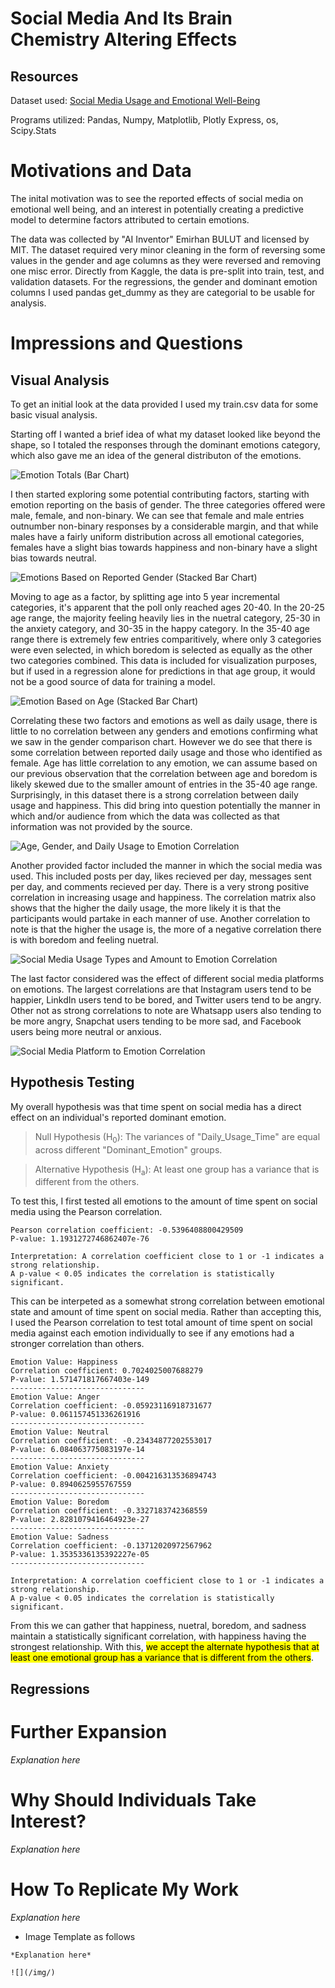 # Social Media And Its Brain Chemistry Altering Effects

## Resources
Dataset used: [Social Media Usage and Emotional Well-Being](https://www.kaggle.com/datasets/emirhanai/social-media-usage-and-emotional-well-being?select=val.csv)

Programs utilized: Pandas, Numpy, Matplotlib, Plotly Express, os, Scipy.Stats

# Motivations and Data
The inital motivation was to see the reported effects of social media on emotional well being, and an interest in potentially creating a predictive model to determine factors attributed to certain emotions. 

The data was collected by "AI Inventor" Emirhan BULUT and licensed by MIT. The dataset required very minor cleaning in the form of reversing some values in the gender and age columns as they were reversed and removing one misc error. Directly from Kaggle, the data is pre-split into train, test, and validation datasets. For the regressions, the gender and dominant emotion columns I used pandas get_dummy as they are categorial to be usable for analysis.

# Impressions and Questions

## Visual Analysis

To get an initial look at the data provided I used my train.csv data for some basic visual analysis.

Starting off I wanted a brief idea of what my dataset looked like beyond the shape, so I totaled the responses through the dominant emotions category, which also gave me an idea of the general distributon of the emotions.

![Emotion Totals (Bar Chart)](/img/Emotion_Totals.png)

I then started exploring some potential contributing factors, starting with emotion reporting on the basis of gender. The three categories offered were male, female, and non-binary. We can see that female and male entries outnumber non-binary responses by a considerable margin, and that while males have a fairly uniform distribution across all emotional categories, females have a slight bias towards happiness and non-binary have a slight bias towards neutral.
  
![Emotions Based on Reported Gender (Stacked Bar Chart)](/img/Emotion_to_Gender.png)
  
Moving to age as a factor, by splitting age into 5 year incremental categories, it's apparent that the poll only reached ages 20-40. In the 20-25 age range, the majority feeling heavily lies in the nuetral category, 25-30 in the anxiety category, and 30-35 in the happy category. In the 35-40 age range there is extremely few entries comparitively, where only 3 categories were even selected, in which boredom is selected as equally as the other two categories combined. This data is included for visualization purposes, but if used in a regression alone for predictions in that age group, it would not be a good source of data for training a model.

![Emotion Based on Age (Stacked Bar Chart)](/img/Age_to_Emotion_Bar.png)

Correlating these two factors and emotions as well as daily usage, there is little to no correlation between any genders and emotions confirming what we saw in the gender comparison chart. However we do see that there is some correlation between reported daily usage and those who identified as female. Age has little correlation to any emotion, we can assume based on our previous observation that the correlation between age and boredom is likely skewed due to the smaller amount of entries in the 35-40 age range. Surprisingly, in this dataset there is a strong correlation between daily usage and happiness. This did bring into question potentially the manner in which and/or audience from which the data was collected as that information was not provided by the source.

![Age, Gender, and Daily Usage to Emotion Correlation](/img/Age_Gender_to_Emotion_Corr.png)

Another provided factor included the manner in which the social media was used. This included posts per day, likes recieved per day, messages sent per day, and comments recieved per day. There is a very strong positive correlation in increasing usage and happiness. The correlation matrix also shows that the higher the daily usage, the more likely it is that the participants would partake in each manner of use. Another correlation to note is that the higher the usage is, the more of a negative correlation there is with boredom and feeling nuetral.

![Social Media Usage Types and Amount to Emotion Correlation](/img/Use_to_Emotion_Corr.png)

The last factor considered was the effect of different social media platforms on emotions. The largest correlations are that Instagram users tend to be happier, LinkdIn users tend to be bored, and Twitter users tend to be angry. Other not as strong correlations to note are Whatsapp users also tending to be more angry, Snapchat users tending to be more sad, and Facebook users being more neutral or anxious. 

![Social Media Platform to Emotion Correlation](/img/Platform_to_Emotion_Corr.png)

## Hypothesis Testing

My overall hypothesis was that time spent on social media has a direct effect on an individual's reported dominant emotion.

> Null Hypothesis (H<sub>0</sub>): The variances of "Daily_Usage_Time" are equal across different "Dominant_Emotion" groups.

> Alternative Hypothesis (H<sub>a</sub>): At least one group has a variance that is different from the others.

To test this, I first tested all emotions to the amount of time spent on social media using the Pearson correlation.

    Pearson correlation coefficient: -0.5396408800429509
    P-value: 1.1931272746862407e-76

    Interpretation: A correlation coefficient close to 1 or -1 indicates a strong relationship.
    A p-value < 0.05 indicates the correlation is statistically significant.

This can be interpeted as a somewhat strong correlation between emotional state and amount of time spent on social media. Rather than accepting this, I used the Pearson correlation to test total amount of time spent on social media against each emotion individually to see if any emotions had a stronger correlation than others.

    Emotion Value: Happiness
    Correlation coefficient: 0.7024025007688279
    P-value: 1.571471817667403e-149
    ------------------------------
    Emotion Value: Anger
    Correlation coefficient: -0.05923116918731677
    P-value: 0.061157451336261916
    ------------------------------
    Emotion Value: Neutral
    Correlation coefficient: -0.23434877202553017
    P-value: 6.084063775083197e-14
    ------------------------------
    Emotion Value: Anxiety
    Correlation coefficient: -0.004216313536894743
    P-value: 0.8940625955767559
    ------------------------------
    Emotion Value: Boredom
    Correlation coefficient: -0.3327183742368559
    P-value: 2.8281079416464923e-27
    ------------------------------
    Emotion Value: Sadness
    Correlation coefficient: -0.13712020972567962
    P-value: 1.3535336135392227e-05
    ------------------------------

    Interpretation: A correlation coefficient close to 1 or -1 indicates a strong relationship.
    A p-value < 0.05 indicates the correlation is statistically significant.

From this we can gather that happiness, nuetral, boredom, and sadness maintain a statistically significant correlation, with happiness having the strongest relationship. With this, <mark>we accept the alternate hypothesis that at least one emotional group has a variance that is different from the others</mark>.

## Regressions

# Further Expansion
  *Explanation here*

# Why Should Individuals Take Interest?
  *Explanation here*

# How To Replicate My Work
  *Explanation here*

* Image Template as follows
```
*Explanation here*

![](/img/)
```
